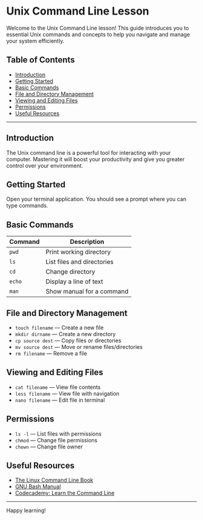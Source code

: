 # Unix Command Line Lesson

Welcome to the Unix Command Line lesson! This guide introduces you to essential Unix commands and concepts to help you navigate and manage your system efficiently.

## Table of Contents

- [Introduction](#introduction)
- [Getting Started](#getting-started)
- [Basic Commands](#basic-commands)
- [File and Directory Management](#file-and-directory-management)
- [Viewing and Editing Files](#viewing-and-editing-files)
- [Permissions](#permissions)
- [Useful Resources](#useful-resources)

---

## Introduction

The Unix command line is a powerful tool for interacting with your computer. Mastering it will boost your productivity and give you greater control over your environment.

## Getting Started

Open your terminal application. You should see a prompt where you can type commands.

## Basic Commands

| Command | Description                |
|---------|----------------------------|
| `pwd`   | Print working directory    |
| `ls`    | List files and directories |
| `cd`    | Change directory           |
| `echo`  | Display a line of text     |
| `man`   | Show manual for a command  |

## File and Directory Management

- `touch filename` — Create a new file
- `mkdir dirname` — Create a new directory
- `cp source dest` — Copy files or directories
- `mv source dest` — Move or rename files/directories
- `rm filename` — Remove a file

## Viewing and Editing Files

- `cat filename` — View file contents
- `less filename` — View file with navigation
- `nano filename` — Edit file in terminal

## Permissions

- `ls -l` — List files with permissions
- `chmod` — Change file permissions
- `chown` — Change file owner

## Useful Resources

- [The Linux Command Line Book](https://linuxcommand.org/tlcl.php)
- [GNU Bash Manual](https://www.gnu.org/software/bash/manual/bash.html)
- [Codecademy: Learn the Command Line](https://www.codecademy.com/learn/learn-the-command-line)

---

Happy learning!